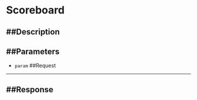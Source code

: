 Scoreboard
==========
##Description
-------------
##Parameters
-------------
*  `param`
##Request
-------------
##Response
-------------